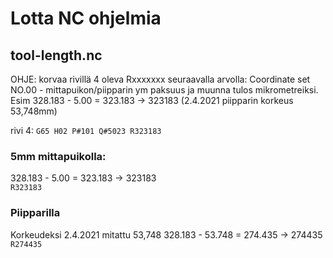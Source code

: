 # Lotta NC ohjelmia

## tool-length.nc

OHJE: korvaa rivillä 4 oleva Rxxxxxxx seuraavalla arvolla:
Coordinate set NO.00 - mittapuikon/piipparin ym paksuus ja muunna tulos mikrometreiksi.
Esim 328.183 - 5.00 = 323.183 -> 323183
(2.4.2021 piipparin korkeus 53,748mm)


rivi 4: `G65 H02 P#101 Q#5023 R323183`

### 5mm mittapuikolla:
328.183 - 5.00 = 323.183 -> 323183  
`R323183`

### Piipparilla
Korkeudeksi 2.4.2021 mitattu 53,748
328.183 - 53.748 = 274.435 -> 274435
`R274435`


